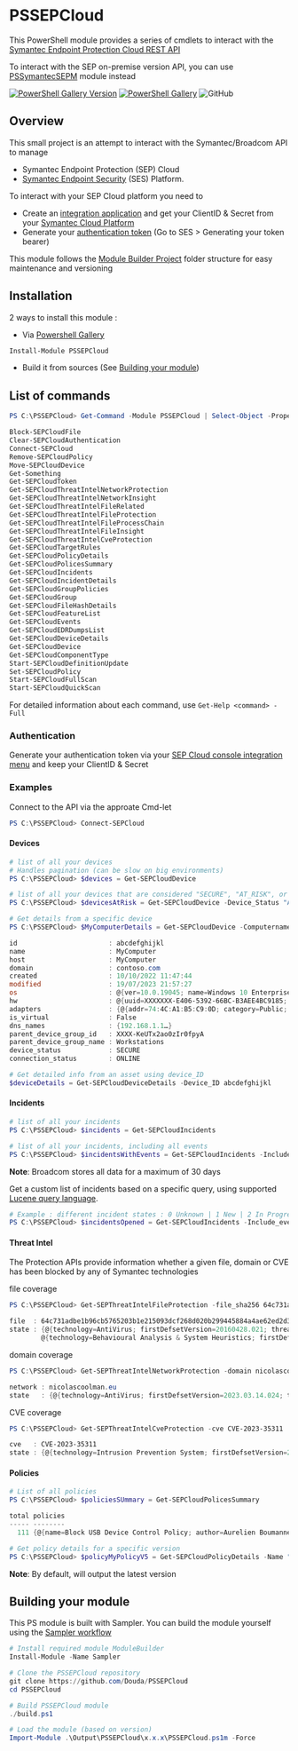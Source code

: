 # PSSEPCloud

This PowerShell module provides a series of cmdlets to interact with the [Symantec Endpoint Protection Cloud REST API](https://apidocs.securitycloud.symantec.com/#/doc?id=ses_auth)

To interact with the SEP on-premise version API, you can use [PSSymantecSEPM](https://github.com/Douda/PSSymantecSEPM) module instead

[![PowerShell Gallery Version](https://img.shields.io/powershellgallery/v/PSSEPCloud?style=flat-square)](https://www.powershellgallery.com/packages/PSSEPCloud)
[![PowerShell Gallery](https://img.shields.io/powershellgallery/dt/PSSEPCloud?style=flat-square)](https://www.powershellgallery.com/packages/PSSEPCloud)
![GitHub](https://img.shields.io/github/license/Douda/PSSEPCloud?style=flat-square)

## Overview
This small project is an attempt to interact with the Symantec/Broadcom API to manage 

- Symantec Endpoint Protection (SEP) Cloud 
- [Symantec Endpoint Security](https://SEP.securitycloud.symantec.com/v2/home/dashboard) (SES) Platform.

To interact with your SEP Cloud platform you need to 
- Create an [integration application](https://techdocs.broadcom.com/us/en/symantec-security-software/endpoint-security-and-management/endpoint-security/sescloud/Settings/creating-a-client-application-v132702110-d4152e4057.html) and get your ClientID & Secret from your [Symantec Cloud Platform](https://SEP.securitycloud.symantec.com/v2/home/dashboard)
- Generate your [authentication token](https://apidocs.securitycloud.symantec.com/#/doc?id=ses_auth) (Go to SES > Generating your token bearer)


This module follows the [Module Builder Project](https://github.com/PoshCode/ModuleBuilder) folder structure for easy maintenance and versioning


## Installation
2 ways to install this module :
- Via [Powershell Gallery](https://www.powershellgallery.com/packages/PSSEPCloud/) 
```PowerShell
Install-Module PSSEPCloud
```
- Build it from sources (See [Building your module](##Building-your-module))

## List of commands
```PowerShell
PS C:\PSSEPCloud> Get-Command -Module PSSEPCloud | Select-Object -Property Name

Block-SEPCloudFile
Clear-SEPCloudAuthentication
Connect-SEPCloud
Remove-SEPCloudPolicy
Move-SEPCloudDevice
Get-Something
Get-SEPCloudToken
Get-SEPCloudThreatIntelNetworkProtection
Get-SEPCloudThreatIntelNetworkInsight
Get-SEPCloudThreatIntelFileRelated
Get-SEPCloudThreatIntelFileProtection
Get-SEPCloudThreatIntelFileProcessChain
Get-SEPCloudThreatIntelFileInsight
Get-SEPCloudThreatIntelCveProtection
Get-SEPCloudTargetRules
Get-SEPCloudPolicyDetails
Get-SEPCloudPolicesSummary
Get-SEPCloudIncidents
Get-SEPCloudIncidentDetails
Get-SEPCloudGroupPolicies
Get-SEPCloudGroup
Get-SEPCloudFileHashDetails
Get-SEPCloudFeatureList
Get-SEPCloudEvents
Get-SEPCloudEDRDumpsList
Get-SEPCloudDeviceDetails
Get-SEPCloudDevice
Get-SEPCloudComponentType
Start-SEPCloudDefinitionUpdate
Set-SEPCloudPolicy
Start-SEPCloudFullScan
Start-SEPCloudQuickScan
```

For detailed information about each command, use `Get-Help <command> -Full`

### Authentication
Generate your authentication token via your [SEP Cloud console integration menu](https://SEP.securitycloud.symantec.com/v2/integration/client-applications) and keep your ClientID & Secret

### Examples
Connect to the API via the approate Cmd-let

```PowerShell
PS C:\PSSEPCloud> Connect-SEPCloud
```

#### Devices
```PowerShell
# list of all your devices
# Handles pagination (can be slow on big environments)
PS C:\PSSEPCloud> $devices = Get-SEPCloudDevice
```

```PowerShell
# list of all your devices that are considered "SECURE", "AT_RISK", or "COMPROMISED"
PS C:\PSSEPCloud> $devicesAtRisk = Get-SEPCloudDevice -Device_Status "AT_RISK"
```

```PowerShell
# Get details from a specific device
PS C:\PSSEPCloud> $MyComputerDetails = Get-SEPCloudDevice -Computername MyComputer

id                       : abcdefghijkl
name                     : MyComputer
host                     : MyComputer
domain                   : contoso.com
created                  : 10/10/2022 11:47:44
modified                 : 19/07/2023 21:57:27
os                       : @{ver=10.0.19045; name=Windows 10 Enterprise Edition; type=WINDOWS_WORKSTATION; 64_bit=True; lang=fr; major_ver=10; minor_ver=0; sp=0; tz_offset=60; user=first.last; user_domain=CONTOSO.COM; vol_avail_mb=93037; vol_cap_mb=241126}
hw                       : @{uuid=XXXXXXX-E406-5392-66BC-B3AEE4BC9185; bios_ver=ACER - 12F0 R1CET66W(1.35 ); cpu_mhz=2096; cpu_type=AMD64 Family 23 Model 96 Stepping 1; log_cpus=12; mem_mb=15592...}
adapters                 : {@{addr=74:4C:A1:B5:C9:0D; category=Public; ipv4Address=192.168.128.20; ipv4_gw=192.168.128.1; ipv4_prefix=24; mask=255.255.255.0}}
is_virtual               : False
dns_names                : {192.168.1.1…}
parent_device_group_id   : XXXX-KeUTx2ao0zIr0fpyA
parent_device_group_name : Workstations
device_status            : SECURE
connection_status        : ONLINE
```
```PowerShell
# Get detailed info from an asset using device_ID
$deviceDetails = Get-SEPCloudDeviceDetails -Device_ID abcdefghijkl
```
#### Incidents

```PowerShell
# list of all your incidents
PS C:\PSSEPCloud> $incidents = Get-SEPCloudIncidents
```

```PowerShell
# list of all your incidents, including all events
PS C:\PSSEPCloud> $incidentsWithEvents = Get-SEPCloudIncidents -Include_Events
```
**Note**: Broadcom stores all data for a maximum of 30 days

Get a custom list of incidents based on a specific query, using supported [Lucene query language](https://techdocs.broadcom.com/us/en/symantec-security-software/endpoint-security-and-management/endpoint-detection-and-response/4-5/about-the-ways-to-search-for-indicators-of-comprom-v115770112-d38e14827/search-query-syntax-v124335086-d38e19040.html). 

```PowerShell
# Example : different incident states : 0 Unknown | 1 New | 2 In Progress | 3 On Hold | 4 Resolved | 5 Closed
PS C:\PSSEPCloud> $incidentsOpened = Get-SEPCloudIncidents -Include_events -Query "state_id: [0 TO 3]"
```

#### Threat Intel
The Protection APIs provide information whether a given file, domain or CVE has been blocked by any of Symantec technologies

file coverage
```PowerShell
PS C:\PSSEPCloud> Get-SEPThreatIntelFileProtection -file_sha256 64c731adbe1b96cb5765203b1e215093dcf268d020b299445884a4ae62ed2d3a | fl

file  : 64c731adbe1b96cb5765203b1e215093dcf268d020b299445884a4ae62ed2d3a
state : {@{technology=AntiVirus; firstDefsetVersion=20160428.021; threatName=Trojan.Gen.2}, @{technology=Intrusion Prevention System; firstDefsetVersion=20221025.061; threatName=System Infected: Trojan.Backdoor Activity 634},
        @{technology=Behavioural Analysis & System Heuristics; firstDefsetVersion=20230420.001; threatName=SONAR.SuspScr!gen1}}
```
domain coverage
```PowerShell
PS C:\PSSEPCloud> Get-SEPThreatIntelNetworkProtection -domain nicolascoolman.eu | fl

network : nicolascoolman.eu
state   : {@{technology=AntiVirus; firstDefsetVersion=2023.03.14.024; threatName=WS.Reputation.1}, @{technology=Behavioural Analysis & System Heuristics; firstDefsetVersion=20230301.001; threatName=SONAR.Heur.Dropper}}
```

CVE coverage
```PowerShell
PS C:\PSSEPCloud> Get-SEPThreatIntelCveProtection -cve CVE-2023-35311 | fl

cve   : CVE-2023-35311
state : {@{technology=Intrusion Prevention System; firstDefsetVersion=20230712.061; threatName=Web Attack: Microsoft Outlook CVE-2023-35311}}
```


#### Policies
```PowerShell
# List of all policies
PS C:\PSSEPCloud> $policiesSUmmary = Get-SEPCloudPolicesSummary

total policies
----- --------
  111 {@{name=Block USB Device Control Policy; author=Aurelien Boumanne; policy_uid=xxxxxxx...
```

```PowerShell
# Get policy details for a specific version
PS C:\PSSEPCloud> $policyMyPolicyV5 = Get-SEPCloudPolicyDetails -Name "My Policy" -Version 5
```
**Note**: By default, will output the latest version

## Building your module
This PS module is built with Sampler. You can build the module yourself using the [Sampler workflow](https://github.com/gaelcolas/Sampler#how-to-set-up-the-build-environment-in-the-current-powershell-session)
```PowerShell
# Install required module ModuleBuilder
Install-Module -Name Sampler

# Clone the PSSEPCloud repository
git clone https://github.com/Douda/PSSEPCloud
cd PSSEPCloud

# Build PSSEPCloud module
./build.ps1

# Load the module (based on version)
Import-Module .\Output\PSSEPCloud\x.x.x\PSSEPCloud.ps1m -Force
```
